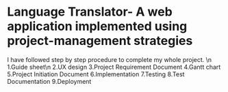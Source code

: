 # Language Translator- A web application implemented using project-management strategies

I have followed step by step procedure to complete my whole project.
\n
1.Guide sheet\n
2.UX design
3.Project Requirement Document
4.Gantt chart
5.Project Initiation Document
6.Implementation
7.Testing
8.Test Documentation
9.Deployment
